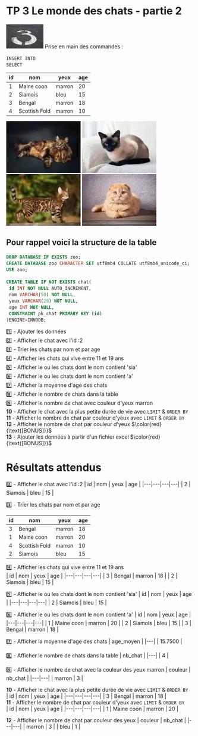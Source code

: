 # TP 3 Le monde des chats - partie 2
<img src="../img/num/three.webp" width="100"> 
Prise en main des commandes :  
  
<code>INSERT INTO</code>    
<code>SELECT</code>    
   
| id | nom | yeux | age |
|---|---|---|---|
| 1 | Maine coon | marron | 20 |
| 2 | Siamois | bleu | 15 |
| 3 | Bengal | marron | 18 |
| 4 | Scottish Fold | marron | 10 |
  
![maincoon](../img/tp/tp1/maincoon.webp)
![siamois](../img/tp/tp1/siamois.webp)
![bengal](../img/tp/tp1/bengal.webp)
![scottish](../img/tp/tp1/scottish.webp)

## Pour rappel voici la structure de la table
```sql
DROP DATABASE IF EXISTS zoo;
CREATE DATABASE zoo CHARACTER SET utf8mb4 COLLATE utf8mb4_unicode_ci;
USE zoo;

CREATE TABLE IF NOT EXISTS chat(
 id INT NOT NULL AUTO_INCREMENT,
 nom VARCHAR(50) NOT NULL,
 yeux VARCHAR(20) NOT NULL,
 age INT NOT NULL,
 CONSTRAINT pk_chat PRIMARY KEY (id)
)ENGINE=INNODB;
```

:one: - Ajouter les données  
:two: - Afficher le chat avec l'id :2  
:three: - Trier les chats par nom et par age  
:four: - Afficher les chats qui vive entre 11 et 19 ans  
:five: - Afficher le ou les chats dont le nom contient 'sia'  
:six: - Afficher le ou les chats dont le nom contient 'a'  
:seven: - Afficher la moyenne d'age des chats  
:eight: - Afficher le nombre de chats dans la table   
:nine: - Afficher le nombre de chat avec couleur d'yeux marron  
**10** - Afficher le chat avec la plus petite durée de vie avec <code>LIMIT</code> & <code>ORDER BY</code>     
**11** - Afficher le nombre de chat par couleur d'yeux avec <code>LIMIT</code> & <code>ORDER BY</code>     
**12** - Afficher le nombre de chat par couleur d'yeux    $\color{red}{\text{[BONUS]}}$    
**13** - Ajouter les données à partir d'un fichier excel   $\color{red}{\text{[BONUS]}}$    

# Résultats attendus
:two: - Afficher le chat avec l'id :2 
| id | nom | yeux | age |
|---|---|---|---|
| 2 | Siamois | bleu | 15 |
  
:three: - Trier les chats par nom et par age  

| id | nom | yeux | age |
|---|---|---|---|
| 3 | Bengal | marron | 18 |
| 1 | Maine coon | marron | 20 |
| 4 | Scottish Fold | marron | 10 |
| 2 | Siamois | bleu | 15 |

:four: - Afficher les chats qui vive entre 11 et 19 ans  
| id | nom | yeux | age |
|---|---|---|---|
| 3 | Bengal | marron | 18 |
| 2 | Siamois | bleu | 15 |

:five: - Afficher le ou les chats dont le nom contient 'sia'
| id | nom | yeux | age |
|---|---|---|---|
| 2 | Siamois | bleu | 15 |  

:six: - Afficher le ou les chats dont le nom contient 'a'
| id | nom | yeux | age |
|---|---|---|---|
| 1 | Maine coon | marron | 20 |
| 2 | Siamois | bleu | 15 |
| 3 | Bengal | marron | 18 |

:seven: - Afficher la moyenne d'age des chats 
| age_moyen |
|---|
| 15.7500 |

:eight: - Afficher le nombre de chats dans la table
| nb_chat |
|---|
| 4 |   

:nine: - Afficher le nombre de chat avec la couleur des yeux marron
| couleur | nb_chat |
|---|---|
| marron | 3 |

**10** - Afficher le chat avec la plus petite durée de vie avec <code>LIMIT</code> & <code>ORDER BY</code>    
| id | nom | yeux | age |
|---|---|---|---|
| 3 | Bengal | marron | 18 |   
**11** - Afficher le nombre de chat par couleur d'yeux avec <code>LIMIT</code> & <code>ORDER BY</code>      
| id | nom | yeux | age |
|---|---|---|---|
| 1 | Maine coon | marron | 20 |


**12** - Afficher le nombre de chat par couleur des yeux
| couleur | nb_chat |
|---|---|
| marron | 3 |
| bleu | 1 |





